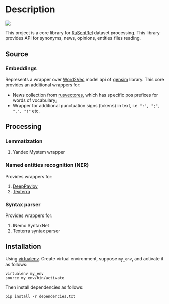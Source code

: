 # Description
![](https://img.shields.io/badge/Python-2.7-brightgreen.svg)

This project is a core library for
[RuSentRel](https://github.com/nicolay-r/RuSentRel) dataset processing.
This library provides API for synonyms, news, opinions, entities files reading.

## Source

### Embeddings

Represents a wrapper over [Word2Vec](https://radimrehurek.com/gensim/models/word2vec.html) model api of [gensim](https://radimrehurek.com/gensim/) library.
This core provides an additional wrappers for:
* News collection from [rusvectores](http://rusvectores.org/ru/models/), which has specific pos prefixes for words of vocabulary;
* Wrapper for additional punctuation signs (tokens) in text, i.e. `":", ";", ".", "!"` etc.

## Processing

### Lemmatization

1. Yandex Mystem wrapper

### Named entities recognition (NER)

Provides wrappers for:
1. [DeepPavlov](https://github.com/deepmipt/ner)
2. [Texterra](https://texterra.ispras.ru/)

### Syntax parser

Provides wrappers for:
1. INemo SyntaxNet
2. Texterra syntax parser



## Installation

Using [virtualenv](https://www.pythoncentral.io/how-to-install-virtualenv-python/).
Create virtual environment, suppose `my_env`, and activate it as follows:
```
virtualenv my_env
source my_env/bin/activate
```

Then install dependencies as follows:
```
pip install -r dependencies.txt
```
